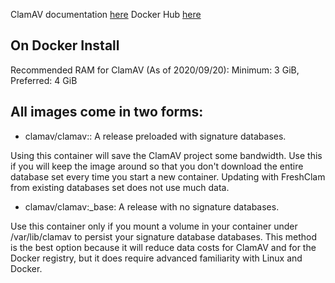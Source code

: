 ClamAV documentation [here](https://docs.clamav.net)
Docker Hub [here](https://hub.docker.com/r/clamav/clamav)

## On Docker Install
Recommended RAM for ClamAV (As of 2020/09/20): Minimum: 3 GiB, Preferred: 4 GiB

## All images come in two forms:

- clamav/clamav:<version>: A release preloaded with signature databases.

Using this container will save the ClamAV project some bandwidth. Use this if you will keep the image around so that you don't download the entire database set every time you start a new container. Updating with FreshClam from existing databases set does not use much data.

- clamav/clamav:<version>_base: A release with no signature databases.

Use this container only if you mount a volume in your container under /var/lib/clamav to persist your signature database databases. This method is the best option because it will reduce data costs for ClamAV and for the Docker registry, but it does require advanced familiarity with Linux and Docker.
